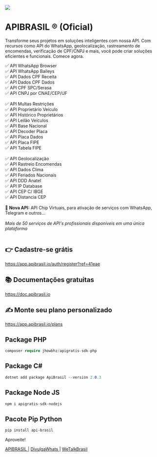 <img src="https://github.com/APIBrasil/.github/assets/31408451/20e20d07-fece-4206-82cb-43b8f2fbfa50" />

# APIBRASIL ® (Oficial)

Transforme seus projetos em soluções inteligentes com nossa API. Com recursos como  API do WhatsApp, geolocalização, rastreamento de encomendas, verificação de CPF/CNPJ e mais, você pode criar soluções eficientes e funcionais. Comece agora.
 
✅ API WhatsApp Browser<br/>
✅ API WhatsApp Baileys<br/>
✅ API Dados CPF Receita<br/>
✅ API Dados CPF Dados<br/>
✅ API CPF SPC/Serasa<br/>
✅ API CNPJ por CNAE/CEP/UF<br/>
<br/>
✅ API Multas Restrições<br/>
✅ API Proprietário Veículo<br/>
✅ API Histórico Proprietários<br/>
✅ API Leilão Veículos<br/>
✅ API Base Nacional<br/>
✅ API Decoder Placa<br/>
✅ API Placa Dados<br/>
✅ API Placa FIPE<br/>
✅ API Tabela FIPE<br/>
<br/>
✅ API Geolocalização<br/>
✅ API Rastreio Encomendas<br/>
✅ API Dados Clima<br/>
✅ API Feriados Nacionais<br/>
✅ API DDD Anatel<br/>
✅ API IP Database<br/>
✅ API CEP C/ IBGE<br/>
✅ API Distancia CEP<br/>
<br/>
🎉 <b>Nova API:</b> API Chip Virtuais, para ativação de serviços com WhatsApp, Telegram e outros...
<br/>
<br/>
<i>Mais de 50 serviços de API's profissionais disponíveis em uma única plataforma</i>
<br/><br/>

## 👉 Cadastre-se grátis
https://app.apibrasil.io/auth/register?ref=41eae

## 📚 Documentações gratuitas
https://doc.apibrasil.io

## ✍️ Monte seu plano personalizado
https://app.apibrasil.io/plans

## Package PHP
```php
composer require jhowbhz/apigratis-sdk-php
```
## Package C# 
```c#
dotnet add package ApiBrasil --version 2.0.3
```
## Package Node JS
```js
npm i apigratis-sdk-nodejs
```
## Pacote Pip Python 
```bash
pip install api-brasil
```

Aproveite!

<a href="https://apibrasil.com.br"> APIBRASIL </a> | <a href="https://whitelabel.divulgawhats.com.br"> DivulgaWhats </a> | <a href="https://wetalkbrasil.com"> WeTalkBrasil </a> 
 
